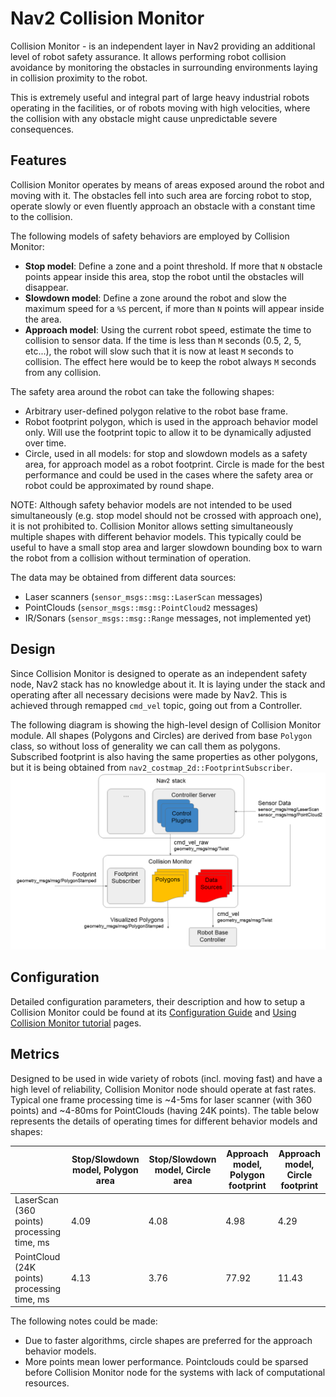 # Nav2 Collision Monitor

Collision Monitor - is an independent layer in Nav2 providing an additional level of robot safety assurance.
It allows performing robot collision avoidance by monitoring the obstacles in surrounding environments laying in collision proximity to the robot.

This is extremely useful and integral part of large heavy industrial robots operating in the facilities, or of robots moving with high velocities, where the collision with any obstacle might cause unpredictable severe consequences.

## Features

Collision Monitor operates by means of areas exposed around the robot and moving with it.
The obstacles fell into such area are forcing robot to stop, operate slowly or even fluently approach an obstacle with a constant time to the collision.

The following models of safety behaviors are employed by Collision Monitor:

* **Stop model**: Define a zone and a point threshold. If more that `N` obstacle points appear inside this area, stop the robot until the obstacles will disappear.
* **Slowdown model**: Define a zone around the robot and slow the maximum speed for a `%S` percent, if more than `N` points will appear inside the area.
* **Approach model**: Using the current robot speed, estimate the time to collision to sensor data. If the time is less than `M` seconds (0.5, 2, 5, etc...), the robot will slow such that it is now at least `M` seconds to collision. The effect here would be to keep the robot always `M` seconds from any collision.

The safety area around the robot can take the following shapes:

* Arbitrary user-defined polygon relative to the robot base frame.
* Robot footprint polygon, which is used in the approach behavior model only. Will use the footprint topic to allow it to be dynamically adjusted over time.
* Circle, used in all models: for stop and slowdown models as a safety area, for approach model as a robot footprint. Circle is made for the best performance and could be used in the cases where the safety area or robot could be approximated by round shape.

NOTE: Although safety behavior models are not intended to be used simultaneously (e.g. stop model should not be crossed with approach one), it is not prohibited to. Collision Monitor allows setting simultaneously multiple shapes with different behavior models. This typically could be useful to have a small stop area and larger slowdown bounding box to warn the robot from a collision without termination of operation.

The data may be obtained from different data sources:

* Laser scanners (`sensor_msgs::msg::LaserScan` messages)
* PointClouds (`sensor_msgs::msg::PointCloud2` messages)
* IR/Sonars (`sensor_msgs::msg::Range` messages, not implemented yet)

## Design

Since Collision Monitor is designed to operate as an independent safety node, Nav2 stack has no knowledge about it.
It is laying under the stack and operating after all necessary decisions were made by Nav2.
This is achieved through remapped `cmd_vel` topic, going out from a Controller.

The following diagram is showing the high-level design of Collision Monitor module. All shapes (Polygons and Circles) are derived from base `Polygon` class, so without loss of generality we can call them as polygons. Subscribed footprint is also having the same properties as other polygons, but it is being obtained from `nav2_costmap_2d::FootprintSubscriber`.
![HDL.png](doc/HLD.png)

## Configuration

Detailed configuration parameters, their description and how to setup a Collision Monitor could be found at its [Configuration Guide](https://navigation.ros.org/configuration/packages/configuring-collision-monitor.html) and [Using Collision Monitor tutorial](https://navigation.ros.org/tutorials/docs/using_collision_monitor.html) pages.


## Metrics

Designed to be used in wide variety of robots (incl. moving fast) and have a high level of reliability, Collision Monitor node should operate at fast rates.
Typical one frame processing time is ~4-5ms for laser scanner (with 360 points) and ~4-80ms for PointClouds (having 24K points).
The table below represents the details of operating times for different behavior models and shapes:

| | Stop/Slowdown model, Polygon area | Stop/Slowdown model, Circle area | Approach model, Polygon footprint | Approach model, Circle footprint |
|-|-----------------------------------|----------------------------------|-----------------------------------|----------------------------------|
| LaserScan (360 points) processing time, ms  | 4.09 | 4.08 | 4.98  | 4.29  |
| PointCloud (24K points) processing time, ms | 4.13 | 3.76 | 77.92 | 11.43 |

The following notes could be made:

 * Due to faster algorithms, circle shapes are preferred for the approach behavior models.
 * More points mean lower performance. Pointclouds could be sparsed before Collision Monitor node for the systems with lack of computational resources.
